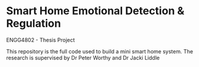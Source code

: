 # Smart Home Emotional Detection & Regulation

ENGG4802 - Thesis Project

This repository is the full code used to build a mini smart home system. The research is supervised by Dr Peter Worthy and Dr Jacki Liddle
